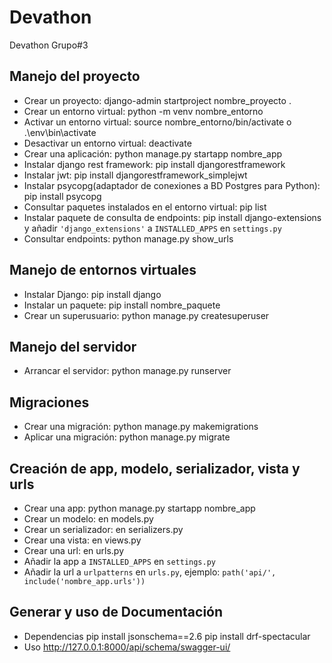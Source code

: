 # Devathon

Devathon Grupo#3

## Manejo del proyecto

- Crear un proyecto: django-admin startproject nombre_proyecto .
- Crear un entorno virtual: python -m venv nombre_entorno
- Activar un entorno virtual: source nombre_entorno/bin/activate o .\env\bin\activate
- Desactivar un entorno virtual: deactivate
- Crear una aplicación: python manage.py startapp nombre_app
- Instalar django rest framework: pip install djangorestframework
- Instalar jwt: pip install djangorestframework_simplejwt
- Instalar psycopg(adaptador de conexiones a BD Postgres para Python): pip install psycopg
- Consultar paquetes instalados en el entorno virtual: pip list
- Instalar paquete de consulta de endpoints: pip install django-extensions y añadir `'django_extensions'` a `INSTALLED_APPS` en `settings.py`
- Consultar endpoints: python manage.py show_urls

## Manejo de entornos virtuales

- Instalar Django: pip install django
- Instalar un paquete: pip install nombre_paquete
- Crear un superusuario: python manage.py createsuperuser

## Manejo del servidor

- Arrancar el servidor: python manage.py runserver

## Migraciones

- Crear una migración: python manage.py makemigrations
- Aplicar una migración: python manage.py migrate

## Creación de app, modelo, serializador, vista y urls

- Crear una app: python manage.py startapp nombre_app
- Crear un modelo: en models.py
- Crear un serializador: en serializers.py
- Crear una vista: en views.py
- Crear una url: en urls.py
- Añadir la app a `INSTALLED_APPS` en `settings.py`
- Añadir la url a `urlpatterns` en `urls.py`, ejemplo: `path('api/', include('nombre_app.urls'))`

## Generar y uso de Documentación

- Dependencias
  pip install jsonschema==2.6
  pip install drf-spectacular
- Uso
  http://127.0.0.1:8000/api/schema/swagger-ui/
